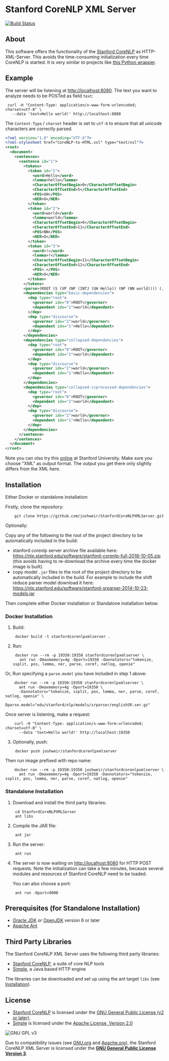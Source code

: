 # Stanford CoreNLP XML Server

[![Build Status](https://travis-ci.org/nlohmann/StanfordCoreNLPXMLServer.png)](https://travis-ci.org/nlohmann/StanfordCoreNLPXMLServer)

## About

This software offers the functionality of the [Stanford CoreNLP](http://nlp.stanford.edu/software/corenlp.shtml) as HTTP-XML-Server. This avoids the time-consuming initialization every time CoreNLP is started. It is very similar to projects like [this Python wrapper](https://github.com/relwell/stanford-corenlp-python).

## Example

The server will be listening at <http://localhost:8080>. The text you want to analyze needs to be POSTed as field `text`:

     curl -H "Content-Type: application/x-www-form-urlencoded; charset=utf-8" \
       --data 'text=Hello world!' http://localhost:8080

The `Content-Type` / `charset` header is set to `utf-8` to ensure that all unicode characters are correctly parsed.   

```xml
<?xml version="1.0" encoding="UTF-8"?>
<?xml-stylesheet href="CoreNLP-to-HTML.xsl" type="text/xsl"?>
<root>
  <document>
    <sentences>
      <sentence id="1">
        <tokens>
          <token id="1">
            <word>Hello</word>
            <lemma>hello</lemma>
            <CharacterOffsetBegin>0</CharacterOffsetBegin>
            <CharacterOffsetEnd>5</CharacterOffsetEnd>
            <POS>UH</POS>
            <NER>O</NER>
          </token>
          <token id="2">
            <word>world</word>
            <lemma>world</lemma>
            <CharacterOffsetBegin>6</CharacterOffsetBegin>
            <CharacterOffsetEnd>11</CharacterOffsetEnd>
            <POS>NN</POS>
            <NER>O</NER>
          </token>
          <token id="3">
            <word>!</word>
            <lemma>!</lemma>
            <CharacterOffsetBegin>11</CharacterOffsetBegin>
            <CharacterOffsetEnd>12</CharacterOffsetEnd>
            <POS>.</POS>
            <NER>O</NER>
          </token>
        </tokens>
        <parse>(ROOT (S (VP (NP (INTJ (UH Hello)) (NP (NN world)))) (. !))) </parse>
        <dependencies type="basic-dependencies">
          <dep type="root">
            <governor idx="0">ROOT</governor>
            <dependent idx="2">world</dependent>
          </dep>
          <dep type="discourse">
            <governor idx="2">world</governor>
            <dependent idx="1">Hello</dependent>
          </dep>
        </dependencies>
        <dependencies type="collapsed-dependencies">
          <dep type="root">
            <governor idx="0">ROOT</governor>
            <dependent idx="2">world</dependent>
          </dep>
          <dep type="discourse">
            <governor idx="2">world</governor>
            <dependent idx="1">Hello</dependent>
          </dep>
        </dependencies>
        <dependencies type="collapsed-ccprocessed-dependencies">
          <dep type="root">
            <governor idx="0">ROOT</governor>
            <dependent idx="2">world</dependent>
          </dep>
          <dep type="discourse">
            <governor idx="2">world</governor>
            <dependent idx="1">Hello</dependent>
          </dep>
        </dependencies>
      </sentence>
    </sentences>
  </document>
</root>
```

Note you can olso try this [online](http://nlp.stanford.edu:8080/corenlp/process) at Stanford University. Make sure you choose "XML" as output format. The output you get there only slightly differs from the XML here.

## Installation

Either Docker or standalone installation:

Firstly, clone the repository:

        git clone https://github.com/joshweir/StanfordCoreNLPXMLServer.git

Optionally: 

Copy any of the following to the root of the project directory to be automatically included in the build:
* stanford corenlp server archive file available here: https://nlp.stanford.edu/software/stanford-corenlp-full-2018-10-05.zip (this avoids having to re-download the archive every time the docker image is built).
* copy model `.jar` files to the root of the project directory to be automatically included in the build. For example to include the shift reduce parser model download it here: https://nlp.stanford.edu/software/stanford-srparser-2014-10-23-models.jar

Then complete either Docker installation or Standalone installation below.

### Docker Installation 

1. Build:

        docker build -t stanfordcorenlpxmlserver .

2. Run:

        docker run --rm -p 19350:19350 stanfordcorenlpxmlserver \
          ant run -Dmaxmemory=4g -Dport=19350 -Dannotators="tokenize, ssplit, pos, lemma, ner, parse, coref, natlog, openie" 

Or, Run specifying a `parse.model` you have included in step 1 above:

        docker run --rm -p 19350:19350 stanfordcorenlpxmlserver \
          ant run -Dmaxmemory=4g -Dport=19350 \
          -Dannotators="tokenize, ssplit, pos, lemma, ner, parse, coref, natlog, openie" \
          -Dparse.model="edu/stanford/nlp/models/srparser/englishSR.ser.gz"

Once server is listening, make a request:

        curl -H "Content-Type: application/x-www-form-urlencoded; charset=utf-8" \
          --data 'text=Hello world!' http://localhost:19350

3. Optionally, push:

        docker push joshweir/stanfordcorenlpxmlserver

Then run image prefixed with repo name:

        docker run --rm -p 19350:19350 joshweir/stanfordcorenlpxmlserver \
          ant run -Dmaxmemory=4g -Dport=19350 -Dannotators="tokenize, ssplit, pos, lemma, ner, parse, coref, natlog, openie"

### Standalone Installation

1. Download and install the third party libraries:

        cd StanfordCoreNLPXMLServer
        ant libs

2. Compile the JAR file:

        ant jar

3. Run the server:

        ant run

4. The server is now waiting on <http://localhost:8080> for HTTP POST requests. Note the initialization can take a few minutes, because several modules and resources of Stanford CoreNLP need to be loaded.

    You can also choose a port:

        ant run -Dport=9000

## Prerequisites (for Standalone Installation)

- [Oracle JDK](http://www.oracle.com/technetwork/java/javase/downloads/index.html) or [OpenJDK](http://openjdk.java.net/install/) version 6 or later
- [Apache Ant](http://ant.apache.org)

## Third Party Libraries

The Stanford CoreNLP XML Server uses the following third party libraries:

- [Stanford CoreNLP](http://nlp.stanford.edu/software/corenlp.shtml), a suite of core NLP tools
- [Simple](http://www.simpleframework.org), a Java based HTTP engine

The libraries can be downloaded and set up using the ant target `libs` (see [Installation](#installation)).

## License

- [Stanford CoreNLP](http://nlp.stanford.edu/software/corenlp.shtml) is licensed under the [GNU General Public License (v2 or later)](http://www.gnu.org/licenses/gpl-2.0.html).
- [Simple](http://www.simpleframework.org) is licensed under the [Apache License, Version 2.0](http://www.apache.org/licenses/LICENSE-2.0)

![GNU GPL v3](http://www.gnu.org/graphics/gplv3-127x51.png "GNU GPL v3")

Due to compatibility issues (see [GNU.org](http://www.gnu.org/licenses/license-list.html) and [Apache.org](http://www.apache.org/licenses/GPL-compatibility.html)), the Stanford CoreNLP XML Server is licensed under the [**GNU General Public License Version 3**](http://www.gnu.org/licenses/gpl-3.0.html).
